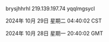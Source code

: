 brysjhhrhl 219.139.197.74 yqqlmgsycl

2024年 10月 29日 星期二 04:40:02 CST

2024年 10月 28日 星期一 20:40:02 GMT
